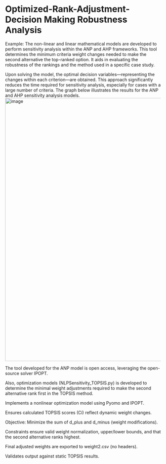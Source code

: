 # Optimized-Rank-Adjustment-Decision Making Robustness Analysis
Example: The non-linear and linear mathematical models are developed to perform sensitivity analysis within the ANP and AHP frameworks. This tool determines the minimum criteria weight changes needed to make the second alternative the top-ranked option. It aids in evaluating the robustness of the rankings and the method used in a specific case study.

Upon solving the model, the optimal decision variables—representing the changes within each criterion—are obtained. This approach significantly reduces the time required for sensitivity analysis, especially for cases with a large number of criteria. The graph below illustrates the results for the ANP and AHP sensitivity analysis models.
<img width="852" alt="image" src="https://github.com/niloofarcrno/Optimized-Rank-Adjustment-Sensitivity-Analysis/assets/141967064/bc50ab0f-bfdf-4bc7-8e47-2ed0ba54e22a">




The tool developed for the ANP model is open access, leveraging the open-source solver IPOPT.

Also, optimization models (NLPSensitivity_TOPSIS.py) is developed to determine the minimal weight adjustments required to make the second alternative rank first in the TOPSIS method.

Implements a nonlinear optimization model using Pyomo and IPOPT.

Ensures calculated TOPSIS scores (Ci) reflect dynamic weight changes.

Objective: Minimize the sum of d_plus and d_minus (weight modifications).

Constraints ensure valid weight normalization, upper/lower bounds, and that the second alternative ranks highest.

Final adjusted weights are exported to weight2.csv (no headers).

Validates output against static TOPSIS results.
